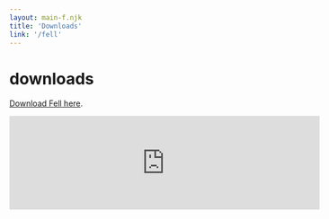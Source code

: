 ```yaml
---
layout: main-f.njk
title: 'Downloads'
link: '/fell'
---
```


# downloads

[Download Fell here](/files/Fell.pdf).

<iframe src="https://itch.io/embed/1811941?bg_color=ffffff&amp;fg_color=000000&amp;link_color=000000&amp;border_color=ffffff" width="552" height="167" frameborder="0"><a href="https://cobbland.itch.io/fell">Fell by Cobb Land</a></iframe>
